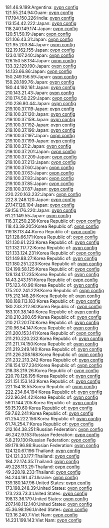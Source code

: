 181.46.9.199:Argentina: [ovpn config](vpn/181_46_9_199.ovpn)  
121.55.214.94:Guam: [ovpn config](vpn/121_55_214_94.ovpn)  
117.194.150.226:India: [ovpn config](vpn/117_194_150_226.ovpn)  
113.154.42.222:Japan: [ovpn config](vpn/113_154_42_222.ovpn)  
118.240.149.174:Japan: [ovpn config](vpn/118_240_149_174.ovpn)  
120.51.50.19:Japan: [ovpn config](vpn/120_51_50_19.ovpn)  
121.106.43.31:Japan: [ovpn config](vpn/121_106_43_31.ovpn)  
121.95.203.84:Japan: [ovpn config](vpn/121_95_203_84.ovpn)  
122.19.162.155:Japan: [ovpn config](vpn/122_19_162_155.ovpn)  
123.0.107.240:Japan: [ovpn config](vpn/123_0_107_240.ovpn)  
126.150.58.134:Japan: [ovpn config](vpn/126_150_58_134.ovpn)  
133.32.129.190:Japan: [ovpn config](vpn/133_32_129_190.ovpn)  
14.133.66.86:Japan: [ovpn config](vpn/14_133_66_86.ovpn)  
150.249.156.59:Japan: [ovpn config](vpn/150_249_156_59.ovpn)  
159.28.189.76:Japan: [ovpn config](vpn/159_28_189_76.ovpn)  
180.44.192.161:Japan: [ovpn config](vpn/180_44_192_161.ovpn)  
210.143.21.43:Japan: [ovpn config](vpn/210_143_21_43.ovpn)  
210.174.50.229:Japan: [ovpn config](vpn/210_174_50_229.ovpn)  
210.236.80.44:Japan: [ovpn config](vpn/210_236_80_44.ovpn)  
219.100.37.119:Japan: [ovpn config](vpn/219_100_37_119.ovpn)  
219.100.37.120:Japan: [ovpn config](vpn/219_100_37_120.ovpn)  
219.100.37.159:Japan: [ovpn config](vpn/219_100_37_159.ovpn)  
219.100.37.192:Japan: [ovpn config](vpn/219_100_37_192.ovpn)  
219.100.37.196:Japan: [ovpn config](vpn/219_100_37_196.ovpn)  
219.100.37.197:Japan: [ovpn config](vpn/219_100_37_197.ovpn)  
219.100.37.199:Japan: [ovpn config](vpn/219_100_37_199.ovpn)  
219.100.37.2:Japan: [ovpn config](vpn/219_100_37_2.ovpn)  
219.100.37.201:Japan: [ovpn config](vpn/219_100_37_201.ovpn)  
219.100.37.209:Japan: [ovpn config](vpn/219_100_37_209.ovpn)  
219.100.37.213:Japan: [ovpn config](vpn/219_100_37_213.ovpn)  
219.100.37.60:Japan: [ovpn config](vpn/219_100_37_60.ovpn)  
219.100.37.63:Japan: [ovpn config](vpn/219_100_37_63.ovpn)  
219.100.37.83:Japan: [ovpn config](vpn/219_100_37_83.ovpn)  
219.100.37.85:Japan: [ovpn config](vpn/219_100_37_85.ovpn)  
219.100.37.87:Japan: [ovpn config](vpn/219_100_37_87.ovpn)  
220.220.163.232:Japan: [ovpn config](vpn/220_220_163_232.ovpn)  
222.8.248.120:Japan: [ovpn config](vpn/222_8_248_120.ovpn)  
27.147.126.104:Japan: [ovpn config](vpn/27_147_126_104.ovpn)  
59.156.176.220:Japan: [ovpn config](vpn/59_156_176_220.ovpn)  
61.21.149.55:Japan: [ovpn config](vpn/61_21_149_55.ovpn)  
116.37.250.238:Korea Republic of: [ovpn config](vpn/116_37_250_238.ovpn)  
118.43.39.205:Korea Republic of: [ovpn config](vpn/118_43_39_205.ovpn)  
119.18.113.44:Korea Republic of: [ovpn config](vpn/119_18_113_44.ovpn)  
121.128.66.171:Korea Republic of: [ovpn config](vpn/121_128_66_171.ovpn)  
121.130.61.223:Korea Republic of: [ovpn config](vpn/121_130_61_223.ovpn)  
121.132.117.72:Korea Republic of: [ovpn config](vpn/121_132_117_72.ovpn)  
121.133.124.231:Korea Republic of: [ovpn config](vpn/121_133_124_231.ovpn)  
121.149.88.27:Korea Republic of: [ovpn config](vpn/121_149_88_27.ovpn)  
121.180.251.223:Korea Republic of: [ovpn config](vpn/121_180_251_223.ovpn)  
124.199.58.125:Korea Republic of: [ovpn config](vpn/124_199_58_125.ovpn)  
128.134.17.235:Korea Republic of: [ovpn config](vpn/128_134_17_235.ovpn)  
14.43.243.151:Korea Republic of: [ovpn config](vpn/14_43_243_151.ovpn)  
175.123.40.96:Korea Republic of: [ovpn config](vpn/175_123_40_96.ovpn)  
175.202.241.229:Korea Republic of: [ovpn config](vpn/175_202_241_229.ovpn)  
175.212.148.26:Korea Republic of: [ovpn config](vpn/175_212_148_26.ovpn)  
180.189.113.183:Korea Republic of: [ovpn config](vpn/180_189_113_183.ovpn)  
180.233.212.90:Korea Republic of: [ovpn config](vpn/180_233_212_90.ovpn)  
183.101.38.140:Korea Republic of: [ovpn config](vpn/183_101_38_140.ovpn)  
210.210.200.65:Korea Republic of: [ovpn config](vpn/210_210_200_65.ovpn)  
210.217.20.174:Korea Republic of: [ovpn config](vpn/210_217_20_174.ovpn)  
210.96.54.147:Korea Republic of: [ovpn config](vpn/210_96_54_147.ovpn)  
211.200.153.141:Korea Republic of: [ovpn config](vpn/211_200_153_141.ovpn)  
211.210.220.232:Korea Republic of: [ovpn config](vpn/211_210_220_232.ovpn)  
211.211.74.150:Korea Republic of: [ovpn config](vpn/211_211_74_150.ovpn)  
211.219.249.140:Korea Republic of: [ovpn config](vpn/211_219_249_140.ovpn)  
211.226.208.168:Korea Republic of: [ovpn config](vpn/211_226_208_168.ovpn)  
211.232.213.242:Korea Republic of: [ovpn config](vpn/211_232_213_242.ovpn)  
218.154.127.234:Korea Republic of: [ovpn config](vpn/218_154_127_234.ovpn)  
218.38.219.26:Korea Republic of: [ovpn config](vpn/218_38_219_26.ovpn)  
220.70.126.195:Korea Republic of: [ovpn config](vpn/220_70_126_195.ovpn)  
221.151.153.143:Korea Republic of: [ovpn config](vpn/221_151_153_143.ovpn)  
221.154.18.55:Korea Republic of: [ovpn config](vpn/221_154_18_55.ovpn)  
222.234.64.194:Korea Republic of: [ovpn config](vpn/222_234_64_194.ovpn)  
222.96.94.42:Korea Republic of: [ovpn config](vpn/222_96_94_42.ovpn)  
59.11.144.205:Korea Republic of: [ovpn config](vpn/59_11_144_205.ovpn)  
59.15.19.60:Korea Republic of: [ovpn config](vpn/59_15_19_60.ovpn)  
59.7.62.241:Korea Republic of: [ovpn config](vpn/59_7_62_241.ovpn)  
61.254.222.156:Korea Republic of: [ovpn config](vpn/61_254_222_156.ovpn)  
61.74.254.7:Korea Republic of: [ovpn config](vpn/61_74_254_7.ovpn)  
212.164.38.251:Russian Federation: [ovpn config](vpn/212_164_38_251.ovpn)  
46.242.9.153:Russian Federation: [ovpn config](vpn/46_242_9_153.ovpn)  
5.8.219.130:Russian Federation: [ovpn config](vpn/5_8_219_130.ovpn)  
89.179.96.86:Russian Federation: [ovpn config](vpn/89_179_96_86.ovpn)  
124.120.67.196:Thailand: [ovpn config](vpn/124_120_67_196.ovpn)  
124.121.33.177:Thailand: [ovpn config](vpn/124_121_33_177.ovpn)  
184.22.174.35:Thailand: [ovpn config](vpn/184_22_174_35.ovpn)  
49.228.113.29:Thailand: [ovpn config](vpn/49_228_113_29.ovpn)  
49.228.19.233:Thailand: [ovpn config](vpn/49_228_19_233.ovpn)  
94.244.181.47:Ukraine: [ovpn config](vpn/94_244_181_47.ovpn)  
139.180.147.96:United States: [ovpn config](vpn/139_180_147_96.ovpn)  
173.198.248.39:United States: [ovpn config](vpn/173_198_248_39.ovpn)  
173.233.73.3:United States: [ovpn config](vpn/173_233_73_3.ovpn)  
198.13.36.179:United States: [ovpn config](vpn/198_13_36_179.ovpn)  
207.148.112.140:United States: [ovpn config](vpn/207_148_112_140.ovpn)  
45.36.98.196:United States: [ovpn config](vpn/45_36_98_196.ovpn)  
123.16.240.7:Viet Nam: [ovpn config](vpn/123_16_240_7.ovpn)  
14.231.199.143:Viet Nam: [ovpn config](vpn/14_231_199_143.ovpn)  
